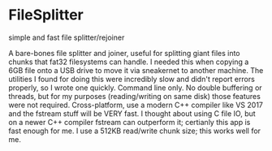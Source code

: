 # FileSplitter
simple and fast file splitter/rejoiner

A bare-bones file splitter and joiner, useful for splitting giant files into chunks that fat32 filesystems can handle. 
I needed this when copying a 6GB file onto a USB drive to move it via sneakernet to another machine.
The utilities I found for doing this were incredibly slow and didn't report errors properly, so I wrote one quickly.
Command line only. No double buffering or threads, but for my purposes (reading/writing on same disk) those features were not required.
Cross-platform, use a modern C++ compiler like VS 2017 and the fstream stuff will be VERY fast.
I thought about using C file IO, but on a newer C++ compiler fstream can outperform it; certianly this app is fast enough for me.
I use a 512KB read/write chunk size; this works well for me.
